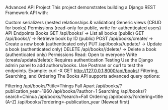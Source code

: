 Advanced API Project
This project demonstrates building a Django REST Framework API with:

Custom serializers (nested relationships & validation)
Generic views (CRUD for books)
Permissions (read-only for public, write for authenticated users)
API Endpoints
Books
GET /api/books/ → List all books (public)
GET /api/books/<id>/ → Retrieve book by ID (public)
POST /api/books/create/ → Create a new book (authenticated only)
PUT /api/books/<id>/update/ → Update a book (authenticated only)
DELETE /api/books/<id>/delete/ → Delete a book (authenticated only)
Permissions
Read: Open to everyone
Write (create/update/delete): Requires authentication
Testing
Use the Django admin panel to add authors/books.
Use Postman or curl to test the endpoints.
Example:
curl -X GET http://127.0.0.1:8000/api/books/
Filtering, Searching, and Ordering
The Books API supports advanced query options:

Filtering
/api/books/?title=Things Fall Apart
/api/books/?publication_year=1960
/api/books/?author=1
Searching
/api/books/?search=Chinua
/api/books/?search=Fall
Ordering
/api/books/?ordering=title (A–Z)
/api/books/?ordering=-publication_year (Newest first)
